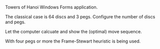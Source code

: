 Towers of Hanoi
Windows Forms application.

The classical case is 64 discs and 3 pegs.
Configure the number of discs and pegs.

Let the computer calcuate and show the (optimal) move sequence.

With four pegs or more the Frame-Stewart heuristic is being used.



